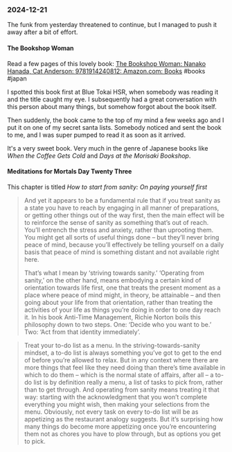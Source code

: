 ### 2024-12-21
The funk from yesterday threatened to continue, but I managed to push it away after a bit of effort.

#### The Bookshop Woman
Read a few pages of this lovely book: [The Bookshop Woman: Nanako Hanada, Cat Anderson: 9781914240812: Amazon.com: Books](https://www.amazon.com/Bookshop-Woman-Nanako-Hanada/dp/1914240812) #books #japan 

I spotted this book first at Blue Tokai HSR, when somebody was reading it and the title caught my eye. I subsequently had a great conversation with this person about many things, but somehow forgot about the book itself.

Then suddenly, the book came to the top of my mind a few weeks ago and I put it on one of my secret santa lists. Somebody noticed and sent the book to me, and I was super pumped to read it as soon as it arrived.

It's a very sweet book. Very much in the genre of Japanese books like _When the Coffee Gets Cold_ and _Days at the Morisaki Bookshop_.

#### Meditations for Mortals Day Twenty Three
This chapter is titled _How to start from sanity: On paying yourself first_

> And yet it appears to be a fundamental rule that if you treat sanity as a state you have to reach by engaging in all manner of preparations, or getting other things out of the way first, then the main effect will be to reinforce the sense of sanity as something that’s out of reach. You’ll entrench the stress and anxiety, rather than uprooting them. You might get all sorts of useful things done – but they’ll never bring peace of mind, because you’ll effectively be telling yourself on a daily basis that peace of mind is something distant and not available right here.
> 
> That’s what I mean by ‘striving towards sanity.’ ‘Operating from sanity,’ on the other hand, means embodying a certain kind of orientation towards life first, one that treats the present moment as a place where peace of mind might, in theory, be attainable – and then going about your life from that orientation, rather than treating the activities of your life as things you’re doing in order to one day reach it. In his book Anti-Time Management, Richie Norton boils this philosophy down to two steps. One: ‘Decide who you want to be.’ Two: ‘Act from that identity immediately’.

> Treat your to-do list as a menu. In the striving-towards-sanity mindset, a to-do list is always something you’ve got to get to the end of before you’re allowed to relax. But in any context where there are more things that feel like they need doing than there’s time available in which to do them – which is the normal state of affairs, after all – a to-do list is by definition really a menu, a list of tasks to pick from, rather than to get through. And operating from sanity means treating it that way: starting with the acknowledgment that you won’t complete everything you might wish, then making your selections from the menu. Obviously, not every task on every to-do list will be as appetizing as the restaurant analogy suggests. But it’s surprising how many things do become more appetizing once you’re encountering them not as chores you have to plow through, but as options you get to pick.
